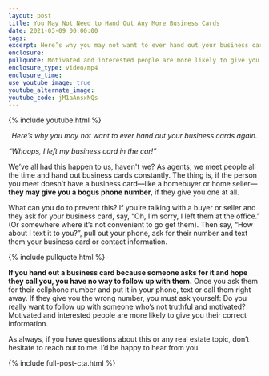 ```yaml
---
layout: post
title: You May Not Need to Hand Out Any More Business Cards
date: 2021-03-09 00:00:00
tags: 
excerpt: Here’s why you may not want to ever hand out your business cards again.
enclosure:
pullquote: Motivated and interested people are more likely to give you their correct information.
enclosure_type: video/mp4
enclosure_time:
use_youtube_image: true
youtube_alternate_image:
youtube_code: jM1aAnsxNQs
---
```

{% include youtube.html %}

<p style="text-align: center;"><em>Here’s why you may not want to ever hand out your business cards again.</em></p>

<em>“Whoops, I left my business card in the car!”</em>

We’ve all had this happen to us, haven't we? As agents, we meet people all the time and hand out business cards constantly. The thing is, if the person you meet doesn’t have a business card—like a homebuyer or home seller—**they may give you a bogus phone number,** if they give you one at all. 

What can you do to prevent this? If you’re talking with a buyer or seller and they ask for your business card, say, “Oh, I’m sorry, I left them at the office.” (Or somewhere where it’s not convenient to go get them). Then say, “How about I text it to you?”, pull out your phone, ask for their number and text them your business card or contact information. 

{% include pullquote.html %}

**If you hand out a business card because someone asks for it and hope they call you, you have no way to follow up with them.** Once you ask them for their cellphone number and put it in your phone, text or call them right away. If they give you the wrong number, you must ask yourself: Do you really want to follow up with someone who’s not truthful and motivated? Motivated and interested people are more likely to give you their correct information.  

As always, if you have questions about this or any real estate topic, don’t hesitate to reach out to me. I’d be happy to hear from you.

{% include full-post-cta.html %}
